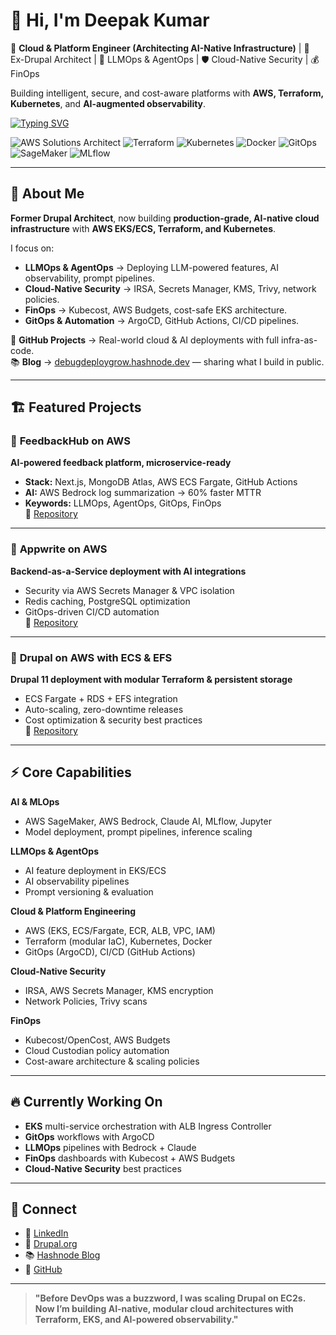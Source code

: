 # 👋 Hi, I'm Deepak Kumar

🚀 **Cloud & Platform Engineer (Architecting AI-Native Infrastructure)** | 🧩 Ex-Drupal Architect | 🤖 LLMOps & AgentOps | 🛡 Cloud-Native Security | 💰 FinOps  

Building intelligent, secure, and cost-aware platforms with **AWS, Terraform, Kubernetes**, and **AI-augmented observability**.

[![Typing SVG](https://readme-typing-svg.demolab.com/?lines=AI-Native+Infrastructure;LLMOps+%26+AgentOps;Cloud-Native+Security;FinOps+%26+GitOps;AWS+%7C+Terraform+%7C+Kubernetes&color=36BCF7&size=20&width=800&height=100&font=monospace&center=true&vCenter=true&pause=2000&repeat=true)](https://git.io/typing-svg)

![AWS Solutions Architect](https://img.shields.io/badge/AWS_Solutions_Architect-Professional-FF9900)
![Terraform](https://img.shields.io/badge/Terraform-7B42BC?style=flat&logo=terraform&logoColor=white)
![Kubernetes](https://img.shields.io/badge/Kubernetes-326CE5?style=flat&logo=kubernetes&logoColor=white)
![Docker](https://img.shields.io/badge/Docker-2496ED?style=flat&logo=docker&logoColor=white)
![GitOps](https://img.shields.io/badge/GitOps-ArgoCD-blue?style=flat)
![SageMaker](https://img.shields.io/badge/AWS_SageMaker-652D90?style=flat&logo=amazon-aws&logoColor=white)
![MLflow](https://img.shields.io/badge/MLflow-019733?style=flat&logo=mlflow&logoColor=white)

---

## 💫 About Me

**Former Drupal Architect**, now building **production-grade, AI-native cloud infrastructure** with **AWS EKS/ECS, Terraform, and Kubernetes**.  

I focus on:
- **LLMOps & AgentOps** → Deploying LLM-powered features, AI observability, prompt pipelines.  
- **Cloud-Native Security** → IRSA, Secrets Manager, KMS, Trivy, network policies.  
- **FinOps** → Kubecost, AWS Budgets, cost-safe EKS architecture.  
- **GitOps & Automation** → ArgoCD, GitHub Actions, CI/CD pipelines.

📂 **GitHub Projects** → Real-world cloud & AI deployments with full infra-as-code.  
📚 **Blog** → [debugdeploygrow.hashnode.dev](https://debugdeploygrow.hashnode.dev) — sharing what I build in public.

---

## 🏗️ Featured Projects

### 📝 **FeedbackHub on AWS**
**AI-powered feedback platform, microservice-ready**  
- **Stack:** Next.js, MongoDB Atlas, AWS ECS Fargate, GitHub Actions  
- **AI:** AWS Bedrock log summarization → 60% faster MTTR  
- **Keywords:** LLMOps, AgentOps, GitOps, FinOps  
🔗 [Repository](https://github.com/deepakaryan1988/feedbackhub-on-awsform)

---

### 🧱 **Appwrite on AWS**
**Backend-as-a-Service deployment with AI integrations**  
- Security via AWS Secrets Manager & VPC isolation  
- Redis caching, PostgreSQL optimization  
- GitOps-driven CI/CD automation  
🔗 [Repository](https://github.com/deepakaryan1988/appwrite-on-aws)

---

### 🚢 **Drupal on AWS with ECS & EFS**
**Drupal 11 deployment with modular Terraform & persistent storage**  
- ECS Fargate + RDS + EFS integration  
- Auto-scaling, zero-downtime releases  
- Cost optimization & security best practices  
🔗 [Repository](https://github.com/deepakaryan1988/Drupal-AWS)

---

## ⚡ Core Capabilities

**AI & MLOps**  
- AWS SageMaker, AWS Bedrock, Claude AI, MLflow, Jupyter  
- Model deployment, prompt pipelines, inference scaling  

**LLMOps & AgentOps**  
- AI feature deployment in EKS/ECS  
- AI observability pipelines  
- Prompt versioning & evaluation  

**Cloud & Platform Engineering**  
- AWS (EKS, ECS/Fargate, ECR, ALB, VPC, IAM)  
- Terraform (modular IaC), Kubernetes, Docker  
- GitOps (ArgoCD), CI/CD (GitHub Actions)  

**Cloud-Native Security**  
- IRSA, AWS Secrets Manager, KMS encryption  
- Network Policies, Trivy scans  

**FinOps**  
- Kubecost/OpenCost, AWS Budgets  
- Cloud Custodian policy automation  
- Cost-aware architecture & scaling policies  

---

## 🔥 Currently Working On
- **EKS** multi-service orchestration with ALB Ingress Controller  
- **GitOps** workflows with ArgoCD  
- **LLMOps** pipelines with Bedrock + Claude  
- **FinOps** dashboards with Kubecost + AWS Budgets  
- **Cloud-Native Security** best practices

---

## 🤝 Connect
- 💼 [LinkedIn](https://www.linkedin.com/in/deepakaryan1988)  
- 🐘 [Drupal.org](https://drupal.org/u/deepakaryan1988)  
- 📚 [Hashnode Blog](https://debugdeploygrow.hashnode.dev/)  
- 🐙 [GitHub](https://github.com/deepakaryan1988)  

---

> **"Before DevOps was a buzzword, I was scaling Drupal on EC2s. Now I’m building AI-native, modular cloud architectures with Terraform, EKS, and AI-powered observability."**
